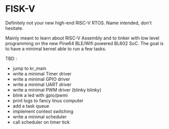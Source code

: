 # FISK-V

Definitely not your new high-end RISC-V RTOS. Name intended, don't hesitate.

Mainly meant to learn about RISC-V Assembly and to tinker with low level programming on the new Pine64 BLE/Wifi powered BL602 SoC.
The goal is to have a minimal kernel able to run a few tasks.

TBD :

- jump to kr\_main
- write a minimal Timer driver
- write a minimal GPIO driver
- write a minimal UART driver
- write a minimal PWM driver (blinky blinky)
- blink a led with gpio/pwmi
- print logs to fancy linux computer
- add a task queue
- implement context switching
- write a minimal scheduler
- call scheduler on timer tick
